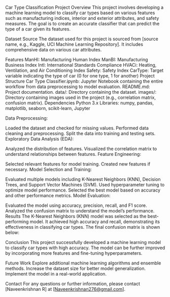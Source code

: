 Car Type Classification
Project Overview
This project involves developing a machine learning model to classify car types based on various features such as manufacturing indices, interior and exterior attributes, and safety measures. The goal is to create an accurate classifier that can predict the type of a car given its features.

Dataset
Source
The dataset used for this project is sourced from [source name, e.g., Kaggle, UCI Machine Learning Repository]. It includes comprehensive data on various car attributes.

Features
ManHI: Manufacturing Human Index
ManBI: Manufacturing Business Index
Intl: International Standards Compliance
HVACi: Heating, Ventilation, and Air Conditioning Index
Safety: Safety Index
CarType: Target variable indicating the type of car (0 for one type, 1 for another)
Project Structure
Car Type Classifier.ipynb: Jupyter Notebook containing the entire workflow from data preprocessing to model evaluation.
README.md: Project documentation.
data/: Directory containing the dataset.
images/: Directory containing images used in the project (e.g., correlation matrix, confusion matrix).
Dependencies
Python 3.x
Libraries: numpy, pandas, matplotlib, seaborn, scikit-learn, Jupyter

Data Preprocessing:

Loaded the dataset and checked for missing values.
Performed data cleaning and preprocessing.
Split the data into training and testing sets.
Exploratory Data Analysis (EDA):

Analyzed the distribution of features.
Visualized the correlation matrix to understand relationships between features.
Feature Engineering:

Selected relevant features for model training.
Created new features if necessary.
Model Selection and Training:

Evaluated multiple models including K-Nearest Neighbors (KNN), Decision Trees, and Support Vector Machines (SVM).
Used hyperparameter tuning to optimize model performance.
Selected the best model based on accuracy and other performance metrics.
Model Evaluation:

Evaluated the model using accuracy, precision, recall, and F1 score.
Analyzed the confusion matrix to understand the model’s performance.
Results
The K-Nearest Neighbors (KNN) model was selected as the best-performing model. It achieved high accuracy and recall, demonstrating its effectiveness in classifying car types. The final confusion matrix is shown below:


Conclusion
This project successfully developed a machine learning model to classify car types with high accuracy. The model can be further improved by incorporating more features and fine-tuning hyperparameters.

Future Work
Explore additional machine learning algorithms and ensemble methods.
Increase the dataset size for better model generalization.
Implement the model in a real-world application.

Contact
For any questions or further information, please contact [Naveenkrishnan R] at [Naveenkrishnan276@gmail.com].
